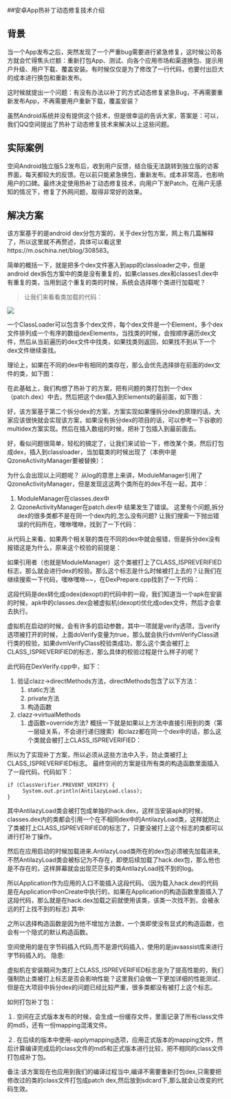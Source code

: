 ##安卓App热补丁动态修复技术介绍

## 背景 ##
当一个App发布之后，突然发现了一个严重bug需要进行紧急修复，这时候公司各方就会忙得焦头烂额：重新打包App、测试、向各个应用市场和渠道换包、提示用户升级、用户下载、覆盖安装。有时候仅仅是为了修改了一行代码，也要付出巨大的成本进行换包和重新发布。

这时候就提出一个问题：有没有办法以补丁的方式动态修复紧急Bug，不再需要重新发布App，不再需要用户重新下载，覆盖安装？

虽然Android系统并没有提供这个技术，但是很幸运的告诉大家，答案是：可以，我们QQ空间提出了热补丁动态修复技术来解决以上这些问题。

## 实际案例 ##
空间Android独立版5.2发布后，收到用户反馈，结合版无法跳转到独立版的访客界面，每天都较大的反馈。在以前只能紧急换包，重新发布。成本非常高，也影响用户的口碑。最终决定使用热补丁动态修复技术，向用户下发Patch，在用户无感知的情况下，修复了外网问题，取得非常好的效果。

## 解决方案 ##
该方案基于的是android dex分包方案的，关于dex分包方案，网上有几篇解释了，所以这里就不再赘述，具体可以看这里https://m.oschina.net/blog/308583。

简单的概括一下，就是把多个dex文件塞入到app的classloader之中，但是android dex拆包方案中的类是没有重复的，如果classes.dex和classes1.dex中有重复的类，当用到这个重复的类的时候，系统会选择哪个类进行加载呢？

> 让我们来看看类加载的代码：

![](http://mmbiz.qpic.cn/mmbiz/0aYRVN1mAJwR6vqR4Yv6V3zIvjqmgdu75fv55IpLkDqm2MibiaVQNFMQ3xFNk9ez1CXPibFPn0ibiboQf2kWPfSL8Mg/640?wx_fmt=png&tp=webp&wxfrom=5&wx_lazy=1)

一个ClassLoader可以包含多个dex文件，每个dex文件是一个Element，多个dex文件排列成一个有序的数组dexElements，当找类的时候，会按顺序遍历dex文件，然后从当前遍历的dex文件中找类，如果找类则返回，如果找不到从下一个dex文件继续查找。

理论上，如果在不同的dex中有相同的类存在，那么会优先选择排在前面的dex文件的类，如下图：

在此基础上，我们构想了热补丁的方案，把有问题的类打包到一个dex（patch.dex）中去，然后把这个dex插入到Elements的最前面，如下图：

好，该方案基于第二个拆分dex的方案，方案实现如果懂拆分dex的原理的话，大家应该很快就会实现该方案，如果没有拆分dex的项目的话，可以参考一下谷歌的multidex方案实现。然后在插入数组的时候，把补丁包插入到最前面去。

好，看似问题很简单，轻松的搞定了，让我们来试验一下，修改某个类，然后打包成dex，插入到classloader，当加载类的时候出现了（本例中是QzoneActivityManager要被替换）：

为什么会出现以上问题呢？
从log的意思上来讲，ModuleManager引用了QzoneActivityManager，但是发现这这两个类所在的dex不在一起，其中：
1. ModuleManager在classes.dex中
2. QzoneActivityManager在patch.dex中
结果发生了错误。
这里有个问题,拆分dex的很多类都不是在同一个dex内的,怎么没有问题?
让我们搜索一下抛出错误的代码所在，嘿咻嘿咻，找到了一下代码：

从代码上来看，如果两个相关联的类在不同的dex中就会报错，但是拆分dex没有报错这是为什么，原来这个校验的前提是：

如果引用者（也就是ModuleManager）这个类被打上了CLASS_ISPREVERIFIED标志，那么就会进行dex的校验。那么这个标志是什么时候被打上去的？让我们在继续搜索一下代码，嘿咻嘿咻~~，在DexPrepare.cpp找到了一下代码：

这段代码是dex转化成odex(dexopt)的代码中的一段，我们知道当一个apk在安装的时候，apk中的classes.dex会被虚拟机(dexopt)优化成odex文件，然后才会拿去执行。

虚拟机在启动的时候，会有许多的启动参数，其中一项就是verify选项，当verify选项被打开的时候，上面doVerify变量为true，那么就会执行dvmVerifyClass进行类的校验，如果dvmVerifyClass校验类成功，那么这个类会被打上CLASS_ISPREVERIFIED的标志，那么具体的校验过程是什么样子的呢？

此代码在DexVerify.cpp中，如下：

1. 验证clazz->directMethods方法，directMethods包含了以下方法：
    1. static方法
    2. private方法
    3. 构造函数
2. clazz->virtualMethods
    1. 虚函数=override方法?
概括一下就是如果以上方法中直接引用到的类（第一层级关系，不会进行递归搜索）和clazz都在同一个dex中的话，那么这个类就会被打上CLASS_ISPREVERIFIED：

所以为了实现补丁方案，所以必须从这些方法中入手，防止类被打上CLASS_ISPREVERIFIED标志。
最终空间的方案是往所有类的构造函数里面插入了一段代码，代码如下：

    if (ClassVerifier.PREVENT_VERIFY) {
   		 System.out.println(AntilazyLoad.class);
    }

其中AntilazyLoad类会被打包成单独的hack.dex，这样当安装apk的时候，classes.dex内的类都会引用一个在不相同dex中的AntilazyLoad类，这样就防止了类被打上CLASS_ISPREVERIFIED的标志了，只要没被打上这个标志的类都可以进行打补丁操作。

然后在应用启动的时候加载进来.AntilazyLoad类所在的dex包必须被先加载进来,不然AntilazyLoad类会被标记为不存在，即使后续加载了hack.dex包，那么他也是不存在的，这样屏幕就会出现茫茫多的类AntilazyLoad找不到的log。

所以Application作为应用的入口不能插入这段代码。（因为载入hack.dex的代码是在Application中onCreate中执行的，如果在Application的构造函数里面插入了这段代码，那么就是在hack.dex加载之前就使用该类，该类一次找不到，会被永远的打上找不到的标志)
其中:

之所以选择构造函数是因为他不增加方法数，一个类即使没有显式的构造函数，也会有一个隐式的默认构造函数。

空间使用的是在字节码插入代码,而不是源代码插入，使用的是javaassist库来进行字节码插入的。
隐患:

虚拟机在安装期间为类打上CLASS_ISPREVERIFIED标志是为了提高性能的，我们强制防止类被打上标志是否会影响性能？这里我们会做一下更加详细的性能测试．但是在大项目中拆分dex的问题已经比较严重，很多类都没有被打上这个标志。

如何打包补丁包：

１. 空间在正式版本发布的时候，会生成一份缓存文件，里面记录了所有class文件的md5，还有一份mapping混淆文件。

２. 在后续的版本中使用-applymapping选项，应用正式版本的mapping文件，然后计算编译完成后的class文件的md5和正式版本进行比较，把不相同的class文件打包成补丁包。

备注:该方案现在也应用到我们的编译过程当中,编译不需要重新打包dex,只需要把修改过的类的class文件打包成patch dex,然后放到sdcard下,那么就会让改变的代码生效。
